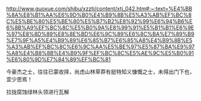 
http://www.guoxue.com/shibu/xzztj/content/xtj_042.htm#:~:text=%E4%BB%8A%E8%B1%AA%E6%9D%B0%E4%B9%8B%E5%A3%AB%EF%BC%8C%E5%BE%80%E5%BE%80%E5%B7%B2%E8%92%99%E6%94%B6%E6%8B%A9%EF%BC%8C%E5%B0%9A%E8%99%91%E5%B1%B1%E6%9E%97%E8%8D%89%E8%8E%BD%E6%9C%89%E6%8C%BA%E7%89%B9%E7%9F%A5%E4%B9%89%E6%85%B7%E6%85%A8%E4%B9%8B%E5%A3%AB%EF%BC%8C%E6%9C%AA%E5%BE%97%E5%87%BA%E9%97%A8%E4%B8%8B%E4%B9%9F%EF%BC%8C%E5%AE%9C%E5%B0%91%E6%80%9D%E7%84%89%EF%BC%81


今豪杰之士，往往已蒙收择，尚虑山林草莽有挺特知义慷慨之士，未得出门下也，宜少思焉！

拉拢腐蚀绿林头领进行瓦解

